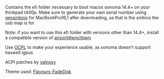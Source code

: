 Contains the efi folder necessary to boot macos sonoma 14.4+ on your thinkpad t440p. Make sure to generate your own serial number using [gensmbios](https://github.com/corpnewt/GenSMBIOS) for MacBookPro16,1 after downloading, as that is the smbios the usb map is for

Note: if you want to use this efi folder with versions other than 14.4+, install a compatible version of [airportitlwm/itlwm](https://github.com/OpenIntelWireless/itlwm)

Use [OCPL](https://github.com/dortania/OpenCore-Legacy-Patcher) to make your experience usable, as sonoma doesn't support haswell igpus

ACPI patches by [valnoxy](https://github.com/valnoxy)

Theme used: [Flavours-FadeDisk](https://github.com/chris1111/My-Simple-OC-Themes/releases/download/Archive_New-Themes/Flavours-FadeDisk.zip)
